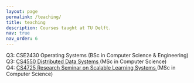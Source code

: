 ```yaml
---
layout: page
permalink: /teaching/
title: teaching
description: Courses taught at TU Delft.
nav: true
nav_order: 6
---
```


Q3: CSE2430 Operating Systems (BSc in Computer Science & Engineering) <br>
Q3: <a href='https://www.tudelft.nl/en/education/programmes/masters/cs/msc-computer-science/programme/themes/distributed-systems-engineering'> CS4550 Distributed Data Systems </a> (MSc in Computer Science) <br>
Q4: <a href='https://www.tudelft.nl/en/education/programmes/masters/cs/msc-computer-science/programme/research-course'> CS4725 Research Seminar on Scalable Learning Systems </a> (MSc in Computer Science) <br>

